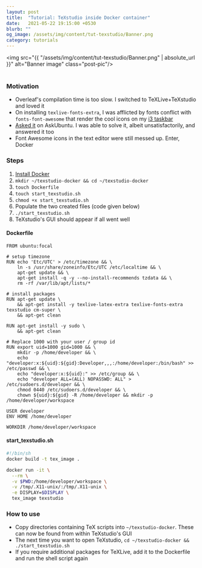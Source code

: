 ```yaml
---
layout: post
title:  "Tutorial: TeXstudio inside Docker container"
date:   2021-05-22 19:15:00 +0530
blurb: ""
og_image: /assets/img/content/tut-texstudio/Banner.png
category: tutorials
---
```


<img src="{{ "/assets/img/content/tut-texstudio/Banner.png" | absolute_url }}" alt="Banner image" class="post-pic"/>
<br />
<br />

### Motivation
- Overleaf's compilation time is too slow. I switched to TeXLive+TeXstudio and loved it
- On installing `texlive-fonts-extra`, I was afflicted by fonts conflict with `fonts-font-awesome` that render the cool icons on my [i3 taskbar](/2021/03/10/first-linux-rice)
- [Asked it](https://askubuntu.com/questions/1339453/installing-texlive-fonts-extra-messing-up-i3s-font-awesome-icons) on AskUbuntu. I was able to solve it, albeit unsatisfactorily, and answered it too
- Font Awesome icons in the text editor were still messed up. Enter, Docker

### Steps
1. [Install Docker](https://docs.docker.com/engine/install/)
1. `mkdir ~/texstudio-docker && cd ~/texstudio-docker`
1. `touch Dockerfile`
1. `touch start_texstudio.sh`
1. `chmod +x start_texstudio.sh`
1. Populate the two created files (code given below)
1. `./start_texstudio.sh`
1. TeXstudio's GUI should appear if all went well

#### Dockerfile
```docker
FROM ubuntu:focal

# setup timezone
RUN echo 'Etc/UTC' > /etc/timezone && \
    ln -s /usr/share/zoneinfo/Etc/UTC /etc/localtime && \
    apt-get update && \
    apt-get install -q -y --no-install-recommends tzdata && \
    rm -rf /var/lib/apt/lists/*

# install packages
RUN apt-get update \
    && apt-get install -y texlive-latex-extra texlive-fonts-extra texstudio cm-super \
    && apt-get clean

RUN apt-get install -y sudo \
    && apt-get clean

# Replace 1000 with your user / group id
RUN export uid=1000 gid=1000 && \
    mkdir -p /home/developer && \
    echo "developer:x:${uid}:${gid}:Developer,,,:/home/developer:/bin/bash" >> /etc/passwd && \
    echo "developer:x:${uid}:" >> /etc/group && \
    echo "developer ALL=(ALL) NOPASSWD: ALL" > /etc/sudoers.d/developer && \
    chmod 0440 /etc/sudoers.d/developer && \
    chown ${uid}:${gid} -R /home/developer && mkdir -p /home/developer/workspace

USER developer
ENV HOME /home/developer

WORKDIR /home/developer/workspace
```

#### start_texstudio.sh
```sh
#!/bin/sh
docker build -t tex_image .

docker run -it \
  --rm \
  -v $PWD:/home/developer/workspace \
  -v /tmp/.X11-unix/:/tmp/.X11-unix \
  -e DISPLAY=$DISPLAY \
  tex_image texstudio
```

### How to use
- Copy directories containing TeX scripts into `~/texstudio-docker`. These can now be found from within TeXstudio's GUI
- The next time you want to open TeXstudio, `cd ~/texstudio-docker && ./start_texstudio.sh`
- If you require additional packages for TeXLive, add it to the Dockerfile and run the shell script again
